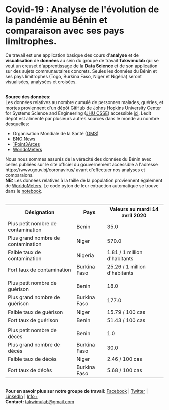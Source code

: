 # Covid-19 : Analyse de l'évolution de la pandémie au Bénin et comparaison avec ses pays limitrophes.

Ce travail est une application basique des cours d'<b>analyse</b> et de <b>visualisation</b> de <b>données</b> au sein du groupe de travail  <b>Takwimulab</b> qui se veut un creuset d'apprentissage de la <b>Data Science</b> et de son application sur des sujets communautaires concrets. Seules les données du Bénin et ses pays limitrophes (Togo, Burkina Faso, Niger et Nigéria) seront visualisées, analysées et croisées.

<br>
<b>Source des données:</b><br>
Les données relatives au nombre cumulé de personnes malades, guéries, et mortes proviennent d'un dépôt GitHub de Johns Hopkins University Center for Systems Science and Engineering (<a href="https://systems.jhu.edu/" target="_blank">JHU CSSE</a>) accessible <a href="https://github.com/CSSEGISandData/COVID-19" target="_blank">ici</a>. Ledit dépôt est alimenté par plusieurs autres sources dans le monde au nombre desquelles:
<ul>
  <li>Organisation Mondiale de la Santé (<a href="https://www.who.int/" target="_blank">OMS</a>)</li>
  <li><a href="https://bnonews.com/index.php/2020/02/the-latest-coronavirus-cases/" target="_blank">BNO News</a></li>
  <li><a href="https://coronavirus.1point3acres.com/en" target="_blank">1Point3Arces</a></li>
  <li><a href="https://www.worldometers.info/coronavirus/" target="_blank">WorldoMeters</a></li>
</ul>
Nous nous sommes assurés de la véracité des données du Bénin avec celles publiées sur le site officiel du gouvernement accessible à l'adresse https://www.gouv.bj/coronavirus/ avant d'effectuer nos analyses et comparaions. <br>
<b>NB:</b> Les données relatives à la taille de la population proviennent également de <a href="https://www.worldometers.info/" target="_blank">WorldoMeters</a>. Le code pyton de leur extraction automatique se trouve dans le <a href="https://nbviewer.jupyter.org/github/Takwimu-Lab/Covid-19-BJ/blob/d3aae030e7d56ccb25edafd1b64d4d267dafdb77/Analyse%20descriptive%20et%20comparative%20du%20Covid-19%20au%20B%C3%A9nin%20-%2001%20.ipynb" target="_blank">notebook</a>.
<br>
<br>
<table>
  <tr>
    <th>Désignation</th>
    <th>Pays</th>
    <th>Valeurs au mardi 14 avril 2020</th>
  </tr>
  <tr>
    <td>Plus petit nombre de contamination</td>
    <td>Benin</td>
    <td>35.0</td>
  </tr>
  <tr>
    <td>Plus grand nombre de contamination</td>
    <td>Niger</td>
    <td>570.0</td>
  </tr>
  <tr>
    <td>Faible taux de contamination</td>
    <td>Nigeria</td>
    <td>1.81 / 1 million d'habitants</td>
  </tr>
  <tr>
    <td>Fort taux de contamination</td>
    <td>Burkina Faso</td>
    <td>25.26 / 1 million d'habitants</td>
  </tr>
  <tr>
    <td></td>
    <td></td>
    <td></td>
  </tr>
  <tr>
    <td>Plus petit nombre de guérison</td>
    <td>Benin</td>
    <td>18.0</td>
  </tr>
  <tr>
    <td>Plus grand nombre de guérison</td>
    <td>Burkina Faso</td>
    <td>177.0</td>
  </tr>
  <tr>
    <td>Faible taux de guérison</td>
    <td>Niger</td>
    <td>15.79 / 100 cas</td>
  </tr>
  <tr>
    <td>Fort taux de guérison</td>
    <td>Benin</td>
    <td>51.43 / 100 cas</td>
  </tr>
  <tr>
    <td></td>
    <td></td>
    <td></td>
  </tr>
  <tr>
    <td>Plus petit nombre de décès</td>
    <td>Benin</td>
    <td>1.0</td>
  </tr>
  <tr>
    <td>Plus grand nombre de décès</td>
    <td>Burkina Faso</td>
    <td>30.0</td>
  </tr>
  <tr>
    <td>Faible taux de décès</td>
    <td>Niger</td>
    <td>2.46 / 100 cas</td>
  </tr>
  <tr>
    <td>Fort taux de décès</td>
    <td>Burkina Faso</td>
    <td>5.68 / 100 cas</td>
  </tr>
</table>
<br>
<b>Pour en savoir plus sur notre groupe de travail:</b> <a href="https://facebook.com/takwimulab" target="_blank">Facebook</a> | <a href="https://twitter.com/takwimulab" target="_blank">Twitter</a> | <a href="https://www.linkedin.com/company/takwimulab" target="_blank">LinkedIn</a> | <a href="https://takwimulab.gitlab.io/" target="_blank">Info+</a> <br>
<b>Contact: </b> <a href="mailto:takwimulab@gmail.com" target="_blank">takwimulab@gmail.com</a>
<br>


<a href="" target="_blank"></a>
